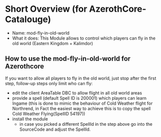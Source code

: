 # Short Overview (for AzerothCore-Catalouge)

* Name: mod-fly-in-old-world
* What it does: This Module allows to control which players can fly in the old world (Eastern Kingdom + Kalimdor)

## How to use the mod-fly-in-old-world for Azerothcore
If you want to allow all players to fly in the old world, just stop after the first step, follow-up steps only limit who can fly:
* edit the client AreaTable DBC to allow flight in all old world areas
* provide a spell (default Spell ID is 200001) which players can learn Ingame (this is done to mimic the behaviour of Cold Weather flight for Northrend, in Fact the easiest way to achieve this is to copy the spell Cold Weather Flying(SpellID 54197))
* install the module
  * in case you picked a different SpellId in the step above go into the SourceCode and adjust the SpellId.
